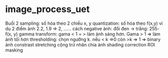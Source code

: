 # image_process_uet
Buổi 2 
sampling: số hóa theo 2 chiều x, y
quantization: số hóa theo f(x,y) ví dụ 2 điểm ảnh 2.2, 1.9 => 2, ……
cách negative ảnh: đổi đen → trắng: 255- f(x, y)
gamma transform: gama < 1 = > làm ảnh sáng hơn. Gama > 1 => làm ảnh tối hơn	
thresholding: chọn ngưỡng k. nếu < k =>0 còn >k => 1 
=> binary ảnh 
constrast stretching 
cộng trừ nhân chia ảnh 
shading correction 
ROI masking 
